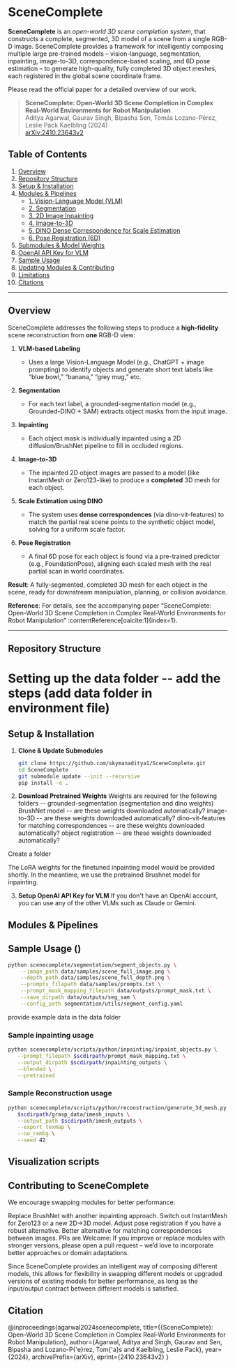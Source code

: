# SceneComplete

**SceneComplete** is an *open-world 3D scene completion system*, that constructs a complete, segmented, 3D model of a scene from a single RGB-D image. SceneComplete provides a framework for intelligently composing multiple large pre-trained models – vision-language, segmentation, inpainting, image-to-3D, correspondence-based scaling, and 6D pose estimation – to generate high-quality, fully completed 3D object meshes, each registered in the global scene coordinate frame. 

Please read the official paper for a detailed overview of our work. 
> **SceneComplete: Open-World 3D Scene Completion in Complex Real-World Environments for Robot Manipulation**  
> Aditya Agarwal, Gaurav Singh, Bipasha Sen, Tomás Lozano-Pérez, Leslie Pack Kaelbling (2024)  
> [arXiv:2410.23643v2]()

## Table of Contents

1. [Overview](#overview)
2. [Repository Structure](#repository-structure)
3. [Setup & Installation](#setup--installation)
4. [Modules & Pipelines](#modules--pipelines)
   - [1. Vision-Language Model (VLM)](#1-vision-language-model-vlm)
   - [2. Segmentation](#2-segmentation)
   - [3. 2D Image Inpainting](#3-2d-image-inpainting)
   - [4. Image-to-3D](#4-image-to-3d)
   - [5. DINO Dense Correspondence for Scale Estimation](#5-dino-dense-correspondence-for-scale-estimation)
   - [6. Pose Registration (6D)](#6-pose-registration-6d)
5. [Submodules & Model Weights](#submodules--model-weights)
6. [OpenAI API Key for VLM](#openai-api-key-for-vlm)
7. [Sample Usage](#sample-usage)
8. [Updating Modules & Contributing](#updating-modules--contributing)
9. [Limitations](#limitations)
10. [Citations](#citations)

---

## Overview

SceneComplete addresses the following steps to produce a **high-fidelity** scene reconstruction from **one** RGB-D view:

1. **VLM-based Labeling**  
   - Uses a large Vision-Language Model (e.g., ChatGPT + image prompting) to identify objects and generate short text labels like “blue bowl,” “banana,” “grey mug,” etc.

2. **Segmentation**  
   - For each text label, a grounded-segmentation model (e.g., Grounded-DINO + SAM) extracts object masks from the input image.

3. **Inpainting**  
   - Each object mask is individually inpainted using a 2D diffusion/BrushNet pipeline to fill in occluded regions.

4. **Image-to-3D**  
   - The inpainted 2D object images are passed to a model (like InstantMesh or Zero123-like) to produce a **completed** 3D mesh for each object.

5. **Scale Estimation using DINO**  
   - The system uses **dense correspondences** (via dino-vit-features) to match the partial real scene points to the synthetic object model, solving for a uniform scale factor.

6. **Pose Registration**  
   - A final 6D pose for each object is found via a pre-trained predictor (e.g., FoundationPose), aligning each scaled mesh with the real partial scan in world coordinates.

**Result**: A fully-segmented, completed 3D mesh for each object in the scene, ready for downstream manipulation, planning, or collision avoidance.

**Reference**: For details, see the accompanying paper “SceneComplete: Open-World 3D Scene Completion in Complex Real-World Environments for Robot Manipulation”  :contentReference[oaicite:1]{index=1}.

---

## Repository Structure

# Setting up the data folder -- add the steps (add data folder in environment file)

## Setup & Installation

1. **Clone & Update Submodules**  
   ```bash
   git clone https://github.com/skymanaditya1/SceneComplete.git
   cd SceneComplete
   git submodule update --init --recursive
   pip install -e .

2. **Download Pretrained Weights**
Weights are required for the following folders -- grounded-segmentation (segmentation and dino weights)
BrushNet model -- are these weights downloaded automatically?
image-to-3D -- are these weights downloaded automatically?
dino-vit-features for matching correspondences -- are these weights downloaded automatically? 
object registration -- are these weights downloaded automatically? 

Create a folder 

The LoRA weights for the finetuned inpainting model would be provided shortly. In the meantime, we use the pretrained Brushnet model for inpainting. 

3. **Setup OpenAI API Key for VLM**
If you don't have an OpenAI account, you can use any of the other VLMs such as Claude or Gemini. 

## Modules & Pipelines


## Sample Usage ()
```bash
python scenecomplete/segmentation/segment_objects.py \
    --image_path data/samples/scene_full_image.png \
    --depth_path data/samples/scene_full_depth.png \
    --prompts_filepath data/samples/prompts.txt \
    --prompt_mask_mapping_filepath data/outputs/prompt_mask.txt \
    --save_dirpath data/outputs/seg_sam \
    --config_path segmentation/utils/segment_config.yaml
```
provide example data in the data folder 

### Sample inpainting usage
```bash
python scenecomplete/scripts/python/inpainting/inpaint_objects.py \
   --prompt_filepath $scdirpath/prompt_mask_mapping.txt \
   --output_dirpath $scdirpath/inpainting_outputs \
   --blended \
   --pretrained
```

### Sample Reconstruction usage 
```bash
python scenecomplete/scripts/python/reconstruction/generate_3d_mesh.py \
   $scdirpath/grasp_data/imesh_inputs \
   --output_path $scdirpath/imesh_outputs \
   --export_texmap \
   --no_rembg \
   --seed 42
```

## Visualization scripts


## Contributing to SceneComplete
We encourage swapping modules for better performance:

Replace BrushNet with another inpainting approach.
Switch out InstantMesh for Zero123 or a new 2D→3D model.
Adjust pose registration if you have a robust alternative.
Better alternative for matching correspondences between images. 
PRs are Welcome: If you improve or replace modules with stronger versions, please open a pull request – we’d love to incorporate better approaches or domain adaptations.

Since SceneComplete provides an intelligent way of composing different models, this allows for flexibility in swapping different models or upgraded versions of existing models for better performance, as long as the input/output contract between different models is satisfied. 

## Citation
@inproceedings{agarwal2024scenecomplete,
  title={{SceneComplete}: Open-World 3D Scene Completion in Complex Real-World Environments for Robot Manipulation},
  author={Agarwal, Aditya and Singh, Gaurav and Sen, Bipasha and Lozano-P{\'e}rez, Tom{\'a}s and Kaelbling, Leslie Pack},
  year={2024},
  archivePrefix={arXiv},
  eprint={2410.23643v2}
}
